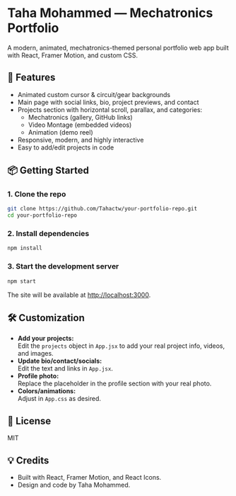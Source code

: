 # Taha Mohammed — Mechatronics Portfolio

A modern, animated, mechatronics-themed personal portfolio web app built with React, Framer Motion, and custom CSS.

## 🚀 Features

- Animated custom cursor & circuit/gear backgrounds
- Main page with social links, bio, project previews, and contact
- Projects section with horizontal scroll, parallax, and categories:
  - Mechatronics (gallery, GitHub links)
  - Video Montage (embedded videos)
  - Animation (demo reel)
- Responsive, modern, and highly interactive
- Easy to add/edit projects in code

## 📦 Getting Started

### 1. Clone the repo

```bash
git clone https://github.com/Tahactw/your-portfolio-repo.git
cd your-portfolio-repo
```

### 2. Install dependencies

```bash
npm install
```

### 3. Start the development server

```bash
npm start
```

The site will be available at [http://localhost:3000](http://localhost:3000).

## 🛠 Customization

- **Add your projects:**  
  Edit the `projects` object in `App.jsx` to add your real project info, videos, and images.
- **Update bio/contact/socials:**  
  Edit the text and links in `App.jsx`.
- **Profile photo:**  
  Replace the placeholder in the profile section with your real photo.
- **Colors/animations:**  
  Adjust in `App.css` as desired.

## 📝 License

MIT

## 💡 Credits

- Built with React, Framer Motion, and React Icons.
- Design and code by Taha Mohammed.